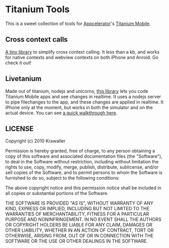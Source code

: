 # Titanium Tools

  This is a sweet collection of tools for [Appcelerator](http://www.appcelerator.com)'s [Titanium Mobile](http://github.com/appcelerator/titanium_mobile).

## Cross context calls
  [A tiny library](tree/master/Resources/tools/cross/) to simplify cross context calling. It less than a kb, and works for native contexts and webview contexts on both iPhone and Anroid. Go check it out!

## Livetanium
  Made out of titanium, nodejs and unicorns, [this library](tree/master/Resources/tools/livetanium/) lets you code Titanium Mobile apps and see changes in realtime. It uses a nodejs server to pipe filechanges to the app, and these changes are applied in realtime. It iPhone only at the moment, but works in both the simulator and on the actual device. You can see [a quick walkthrough here](http://krawaller.se/livetanium.swf).

LICENSE
---

Copyright (c) 2010 Krawaller

Permission is hereby granted, free of charge, to any person obtaining
a copy of this software and associated documentation files (the
"Software"), to deal in the Software without restriction, including
without limitation the rights to use, copy, modify, merge, publish,
distribute, sublicense, and/or sell copies of the Software, and to
permit persons to whom the Software is furnished to do so, subject to
the following conditions:

The above copyright notice and this permission notice shall be included
in all copies or substantial portions of the Software.

THE SOFTWARE IS PROVIDED "AS IS", WITHOUT WARRANTY OF ANY KIND,
EXPRESS OR IMPLIED, INCLUDING BUT NOT LIMITED TO THE WARRANTIES OF
MERCHANTABILITY, FITNESS FOR A PARTICULAR PURPOSE AND NONINFRINGEMENT.
IN NO EVENT SHALL THE AUTHORS OR COPYRIGHT HOLDERS BE LIABLE FOR ANY
CLAIM, DAMAGES OR OTHER LIABILITY, WHETHER IN AN ACTION OF CONTRACT,
TORT OR OTHERWISE, ARISING FROM, OUT OF OR IN CONNECTION WITH THE
SOFTWARE OR THE USE OR OTHER DEALINGS IN THE SOFTWARE.
